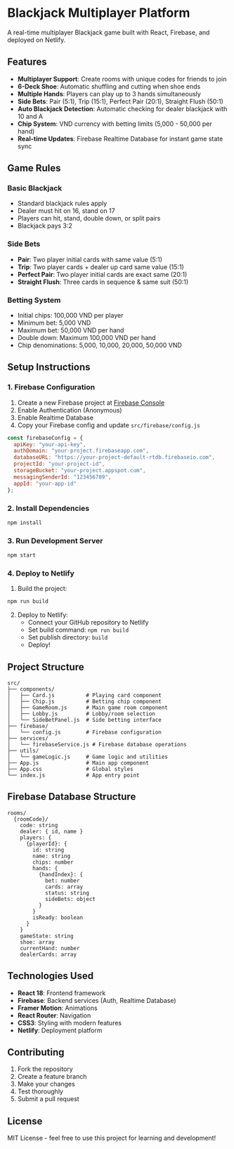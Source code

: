 # Blackjack Multiplayer Platform

A real-time multiplayer Blackjack game built with React, Firebase, and deployed on Netlify.

## Features

- **Multiplayer Support**: Create rooms with unique codes for friends to join
- **6-Deck Shoe**: Automatic shuffling and cutting when shoe ends
- **Multiple Hands**: Players can play up to 3 hands simultaneously
- **Side Bets**: Pair (5:1), Trip (15:1), Perfect Pair (20:1), Straight Flush (50:1)
- **Auto Blackjack Detection**: Automatic checking for dealer blackjack with 10 and A
- **Chip System**: VND currency with betting limits (5,000 - 50,000 per hand)
- **Real-time Updates**: Firebase Realtime Database for instant game state sync

## Game Rules

### Basic Blackjack
- Standard blackjack rules apply
- Dealer must hit on 16, stand on 17
- Players can hit, stand, double down, or split pairs
- Blackjack pays 3:2

### Side Bets
- **Pair**: Two player initial cards with same value (5:1)
- **Trip**: Two player cards + dealer up card same value (15:1)
- **Perfect Pair**: Two player initial cards are exact same (20:1)
- **Straight Flush**: Three cards in sequence & same suit (50:1)

### Betting System
- Initial chips: 100,000 VND per player
- Minimum bet: 5,000 VND
- Maximum bet: 50,000 VND per hand
- Double down: Maximum 100,000 VND per hand
- Chip denominations: 5,000, 10,000, 20,000, 50,000 VND

## Setup Instructions

### 1. Firebase Configuration

1. Create a new Firebase project at [Firebase Console](https://console.firebase.google.com)
2. Enable Authentication (Anonymous)
3. Enable Realtime Database
4. Copy your Firebase config and update `src/firebase/config.js`

```javascript
const firebaseConfig = {
  apiKey: "your-api-key",
  authDomain: "your-project.firebaseapp.com",
  databaseURL: "https://your-project-default-rtdb.firebaseio.com",
  projectId: "your-project-id",
  storageBucket: "your-project.appspot.com",
  messagingSenderId: "123456789",
  appId: "your-app-id"
};
```

### 2. Install Dependencies

```bash
npm install
```

### 3. Run Development Server

```bash
npm start
```

### 4. Deploy to Netlify

1. Build the project:
```bash
npm run build
```

2. Deploy to Netlify:
   - Connect your GitHub repository to Netlify
   - Set build command: `npm run build`
   - Set publish directory: `build`
   - Deploy!

## Project Structure

```
src/
├── components/
│   ├── Card.js          # Playing card component
│   ├── Chip.js          # Betting chip component
│   ├── GameRoom.js      # Main game room component
│   ├── Lobby.js         # Lobby/room selection
│   └── SideBetPanel.js  # Side betting interface
├── firebase/
│   └── config.js        # Firebase configuration
├── services/
│   └── firebaseService.js # Firebase database operations
├── utils/
│   └── gameLogic.js     # Game logic and utilities
├── App.js               # Main app component
├── App.css              # Global styles
└── index.js             # App entry point
```

## Firebase Database Structure

```
rooms/
  {roomCode}/
    code: string
    dealer: { id, name }
    players: {
      {playerId}: {
        id: string
        name: string
        chips: number
        hands: {
          {handIndex}: {
            bet: number
            cards: array
            status: string
            sideBets: object
          }
        }
        isReady: boolean
      }
    }
    gameState: string
    shoe: array
    currentHand: number
    dealerCards: array
```

## Technologies Used

- **React 18**: Frontend framework
- **Firebase**: Backend services (Auth, Realtime Database)
- **Framer Motion**: Animations
- **React Router**: Navigation
- **CSS3**: Styling with modern features
- **Netlify**: Deployment platform

## Contributing

1. Fork the repository
2. Create a feature branch
3. Make your changes
4. Test thoroughly
5. Submit a pull request

## License

MIT License - feel free to use this project for learning and development!
